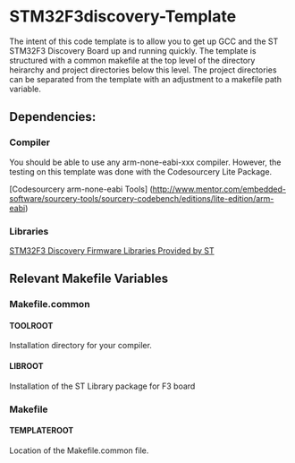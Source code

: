 STM32F3discovery-Template
=========================

The intent of this code template is to allow you to get up GCC and the ST STM32F3 Discovery Board up and running quickly. The template is structured with a common makefile at the top level of the directory heirarchy and project directories below this level. The project directories can be separated from the template with an adjustment to a makefile path variable. 

## Dependencies: 
### Compiler
You should be able to use any arm-none-eabi-xxx compiler. However, the testing on this template was done with the Codesourcery Lite Package. 

[Codesourcery arm-none-eabi Tools] (http://www.mentor.com/embedded-software/sourcery-tools/sourcery-codebench/editions/lite-edition/arm-eabi)

### Libraries
[STM32F3 Discovery Firmware Libraries Provided by ST](http://www.st.com/internet/com/SOFTWARE_RESOURCES/SW_COMPONENT/FIRMWARE/stm32f3discovery_fw.zip)

## Relevant Makefile Variables
### Makefile.common
#### TOOLROOT
Installation directory for your compiler. 
#### LIBROOT
Installation of the ST Library package for F3 board

### Makefile
#### TEMPLATEROOT
Location of the Makefile.common file. 






